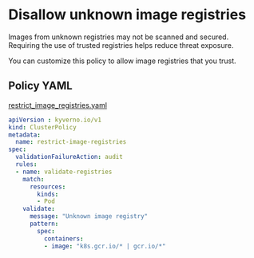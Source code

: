 # Disallow unknown image registries

Images from unknown registries may not be scanned and secured. Requiring the use of trusted registries helps reduce threat exposure.

You can customize this policy to allow image registries that you trust.

## Policy YAML

[restrict_image_registries.yaml](more/restrict_image_registries.yaml)

````yaml
apiVersion : kyverno.io/v1
kind: ClusterPolicy
metadata:
  name: restrict-image-registries
spec:
  validationFailureAction: audit
  rules:
  - name: validate-registries
    match:
      resources:
        kinds:
        - Pod
    validate:
      message: "Unknown image registry"
      pattern:
        spec:
          containers:
          - image: "k8s.gcr.io/* | gcr.io/*"
````
